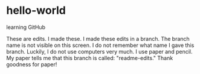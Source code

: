 # hello-world
learning GitHub

These are edits.
I made these.
I made these edits in a branch.
The branch name is not visible on this screen.
I do not remember what name I gave this branch.
Luckily, I do not use computers very much. I use paper and pencil.
My paper tells me that this branch is called: "readme-edits."
Thank goodness for paper!
